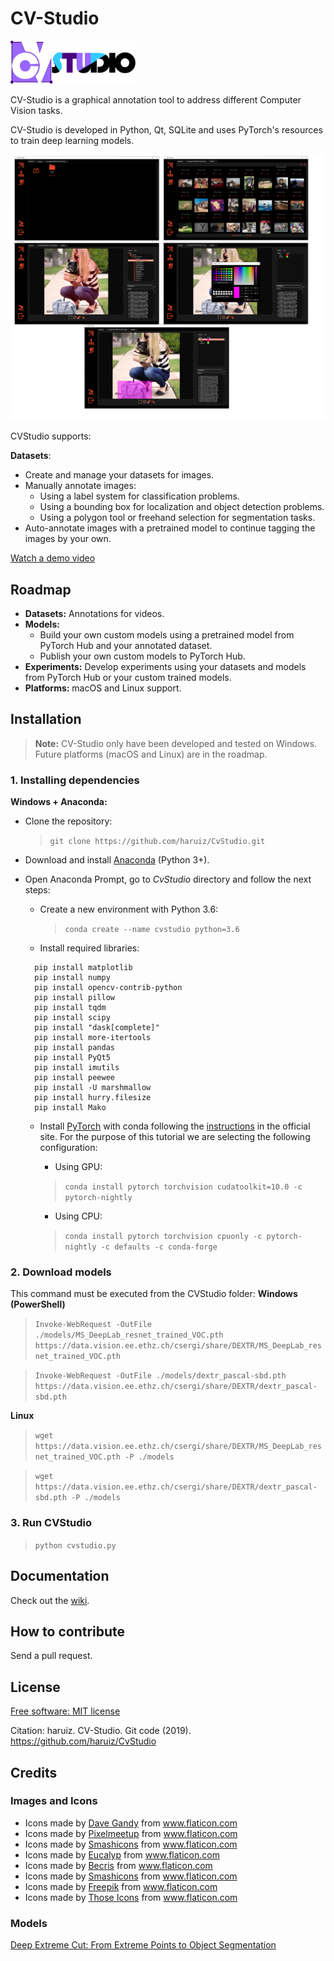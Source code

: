 # CV-Studio

<img alt="" src="logo.png" width="200px"></img>
 
CV-Studio is a graphical annotation tool to address different Computer Vision tasks. 

CV-Studio is developed in Python, Qt, SQLite and uses PyTorch's resources to train deep learning models.

<img alt="" src="assets/images/image.png"></img> 

CVStudio supports:

**Datasets**:
* Create and manage your datasets for images.
* Manually annotate images:
    * Using a label system for classification problems.
    * Using a bounding box for localization and object detection problems.
    * Using a polygon tool or freehand selection for segmentation tasks.
* Auto-annotate images with a pretrained model to continue tagging the images by your own.

[Watch a demo video](https://www.youtube.com/watch?v=xtNhWr083lM)

## Roadmap

* **Datasets:** Annotations for videos.
* **Models:** 
    * Build your own custom models using a pretrained model from PyTorch Hub and your annotated dataset.
    * Publish your own custom models to PyTorch Hub.
* **Experiments:** Develop experiments using your datasets and models from PyTorch Hub or your custom  trained models.
* **Platforms:**  macOS and Linux support.

## Installation

> **Note:** CV-Studio only have been developed and tested on Windows. Future platforms (macOS and Linux) 
>are in the roadmap.

### 1. Installing dependencies

**Windows + Anaconda:**

* Clone the repository:
  > `git clone https://github.com/haruiz/CvStudio.git`
* Download and install [Anaconda](https://www.anaconda.com/distribution/#download) (Python 3+).
* Open Anaconda Prompt, go to *CvStudio* directory and follow the next steps:
  * Create a new environment with Python 3.6:  
    > `conda create --name cvstudio python=3.6`
  * Install required libraries:
  
  ```console
    pip install matplotlib
    pip install numpy
    pip install opencv-contrib-python
    pip install pillow
    pip install tqdm
    pip install scipy
    pip install "dask[complete]"
    pip install more-itertools
    pip install pandas
    pip install PyQt5
    pip install imutils
    pip install peewee
    pip install -U marshmallow
    pip install hurry.filesize
    pip install Mako
    ```
    
  * Install [PyTorch](https://pytorch.org/) with conda following the [instructions](https://pytorch.org/get-started/locally/)
    in the official site. For the purpose of this tutorial we are selecting the following configuration:
    
    - Using GPU:<br>
    > `conda install pytorch torchvision cudatoolkit=10.0 -c pytorch-nightly`
    - Using CPU:<br>
    > `conda install pytorch torchvision cpuonly -c pytorch-nightly -c defaults -c conda-forge`

### 2. Download models
This command must be executed from the CVStudio folder:
**Windows (PowerShell)**
> `Invoke-WebRequest -OutFile ./models/MS_DeepLab_resnet_trained_VOC.pth https://data.vision.ee.ethz.ch/csergi/share/DEXTR/MS_DeepLab_resnet_trained_VOC.pth`

> `Invoke-WebRequest -OutFile ./models/dextr_pascal-sbd.pth https://data.vision.ee.ethz.ch/csergi/share/DEXTR/dextr_pascal-sbd.pth`

**Linux**

> `wget https://data.vision.ee.ethz.ch/csergi/share/DEXTR/MS_DeepLab_resnet_trained_VOC.pth -P ./models`

> `wget https://data.vision.ee.ethz.ch/csergi/share/DEXTR/dextr_pascal-sbd.pth -P ./models`

### 3. Run CVStudio

  > `python cvstudio.py`


## Documentation

Check out the [wiki](https://github.com/haruiz/CvStudio/wiki).

## How to contribute

Send a pull request.
 
## License

[Free software: MIT license](https://github.com/haruiz/CvStudio.git/blob/master/LICENSE)

Citation: haruiz. CV-Studio. Git code (2019). https://github.com/haruiz/CvStudio

## Credits

### Images and Icons
* <div>Icons made by <a href="https://www.flaticon.com/authors/dave-gandy" title="Dave Gandy">Dave Gandy</a> from <a href="https://www.flaticon.com/" title="Flaticon">www.flaticon.com</a></div>
* <div>Icons made by <a href="https://www.flaticon.com/authors/pixelmeetup" title="Pixelmeetup">Pixelmeetup</a> from <a href="https://www.flaticon.com/" title="Flaticon">www.flaticon.com</a></div>
* <div>Icons made by <a href="https://www.flaticon.com/authors/smashicons" title="Smashicons">Smashicons</a> from <a href="https://www.flaticon.com/" title="Flaticon">www.flaticon.com</a></div>
* <div>Icons made by <a href="https://www.flaticon.com/authors/eucalyp" title="Eucalyp">Eucalyp</a> from <a href="https://www.flaticon.com/" title="Flaticon">www.flaticon.com</a></div>
* <div>Icons made by <a href="https://www.flaticon.com/authors/becris" title="Becris">Becris</a> from <a href="https://www.flaticon.com/" title="Flaticon">www.flaticon.com</a></div>
* <div>Icons made by <a href="https://www.flaticon.com/authors/smashicons" title="Smashicons">Smashicons</a> from <a href="https://www.flaticon.com/" title="Flaticon">www.flaticon.com</a></div>
* <div>Icons made by <a href="https://www.flaticon.com/authors/freepik" title="Freepik">Freepik</a> from <a href="https://www.flaticon.com/" title="Flaticon">www.flaticon.com</a></div>
* <div>Icons made by <a href="https://www.flaticon.com/authors/those-icons" title="Those Icons">Those Icons</a> from <a href="https://www.flaticon.com/" title="Flaticon">www.flaticon.com</a></div>

### Models 

[Deep Extreme Cut: From Extreme Points to Object Segmentation](https://github.com/scaelles/DEXTR-PyTorch/)
<img alt="" src="assets/images/dextr.png"></img> 